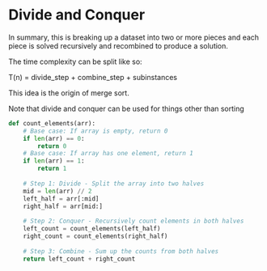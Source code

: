 # Divide and Conquer

In summary, this is breaking up a dataset into two or more pieces and
each piece is solved recursively and recombined to produce a solution.

The time complexity can be split like so:

T(n) = divide_step + combine_step + subinstances

This idea is the origin of merge sort.

Note that divide and conquer can be used for things other than sorting

```python
def count_elements(arr):
    # Base case: If array is empty, return 0
    if len(arr) == 0:
        return 0
    # Base case: If array has one element, return 1
    if len(arr) == 1:
        return 1
    
    # Step 1: Divide - Split the array into two halves
    mid = len(arr) // 2
    left_half = arr[:mid]
    right_half = arr[mid:]
    
    # Step 2: Conquer - Recursively count elements in both halves
    left_count = count_elements(left_half)
    right_count = count_elements(right_half)
    
    # Step 3: Combine - Sum up the counts from both halves
    return left_count + right_count
```



